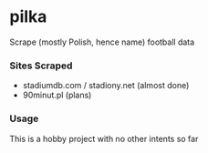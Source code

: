 # pilka
Scrape (mostly Polish, hence name) football data

### Sites Scraped
* stadiumdb.com / stadiony.net (almost done)
* 90minut.pl (plans)

### Usage
This is a hobby project with no other intents so far
